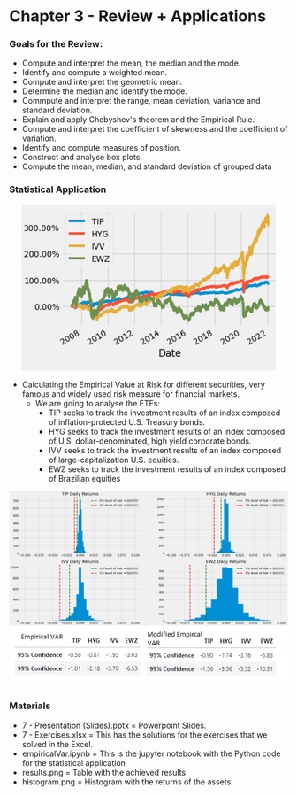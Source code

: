 # Chapter 3 - Review + Applications

### Goals for the Review:

+ Compute and interpret the mean, the median and the mode.
+ Identify and compute a weighted mean.
+ Compute and interpret the geometric mean.
+ Determine the median and identify the mode. 
+ Commpute and interpret the range, mean deviation, variance and standard deviation.
+ Explain and apply Chebyshev's theorem and the Empirical Rule.
+ Compute and interpret the coefficient of skewness and the coefficient of variation. 
+ Identify and compute measures of position.
+ Construct and analyse box plots.
+ Compute the mean, median, and standard deviation of grouped data

### Statistical Application

<p align="center">
  <img width="460" height="300" src="https://github.com/Gabrielmastrangelo/Pal-Leaders-Program/blob/main/6-Session/Plots/plot1.png">
</p>

+ Calculating the Empirical Value at Risk for different securities, very famous and widely used risk measure for financial markets.
  + We are going to analyse the ETFs: 
    + TIP seeks to track the investment results of an index composed of inflation-protected U.S. Treasury bonds.
    + HYG seeks to track the investment results of an index composed of U.S. dollar-denominated, high yield corporate bonds.
    + IVV seeks to track the investment results of an index composed of large-capitalization U.S. equities.
    + EWZ seeks to track the investment results of an index composed of Brazilian equities

![alt_image](https://github.com/Gabrielmastrangelo/Pal-Leaders-Program/blob/main/7-Session/histogram.png)
![alt_image](https://github.com/Gabrielmastrangelo/Pal-Leaders-Program/blob/main/7-Session/results.png)

### Materials
+ 7 - Presentation (Slides).pptx = Powerpoint Slides.
+ 7 - Exercises.xlsx = This has the solutions for the exercises that we solved in the Excel.
+ empiricalVar.ipynb = This is the jupyter notebook with the Python code for the statistical application
+ results.png = Table with the achieved results
+ histogram.png = Histogram with the returns of the assets.
